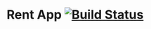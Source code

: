# Rent App [![Build Status](https://travis-ci.org/PedroOkawa/rent-app.svg?branch=master)](https://travis-ci.org/PedroOkawa/rent-app)
